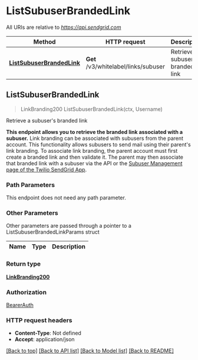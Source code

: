 # ListSubuserBrandedLink

All URIs are relative to *https://api.sendgrid.com*

Method | HTTP request | Description
------------- | ------------- | -------------
[**ListSubuserBrandedLink**](ListSubuserBrandedLink.md#ListSubuserBrandedLink) | **Get** /v3/whitelabel/links/subuser | Retrieve a subuser&#39;s branded link



## ListSubuserBrandedLink

> LinkBranding200 ListSubuserBrandedLink(ctx, Username)

Retrieve a subuser's branded link

**This endpoint allows you to retrieve the branded link associated with a subuser.**  Link branding can be associated with subusers from the parent account. This functionality allows subusers to send mail using their parent's link branding. To associate link branding, the parent account must first create a branded link and then validate it. The parent may then associate that branded link with a subuser via the API or the [Subuser Management page of the Twilio SendGrid App](https://app.sendgrid.com/settings/subusers).

### Path Parameters

This endpoint does not need any path parameter.

### Other Parameters

Other parameters are passed through a pointer to a ListSubuserBrandedLinkParams struct


Name | Type | Description
------------- | ------------- | -------------

### Return type

[**LinkBranding200**](LinkBranding200.md)

### Authorization

[BearerAuth](../README.md#BearerAuth)

### HTTP request headers

- **Content-Type**: Not defined
- **Accept**: application/json

[[Back to top]](#) [[Back to API list]](../README.md#documentation-for-api-endpoints)
[[Back to Model list]](../README.md#documentation-for-models)
[[Back to README]](../README.md)

